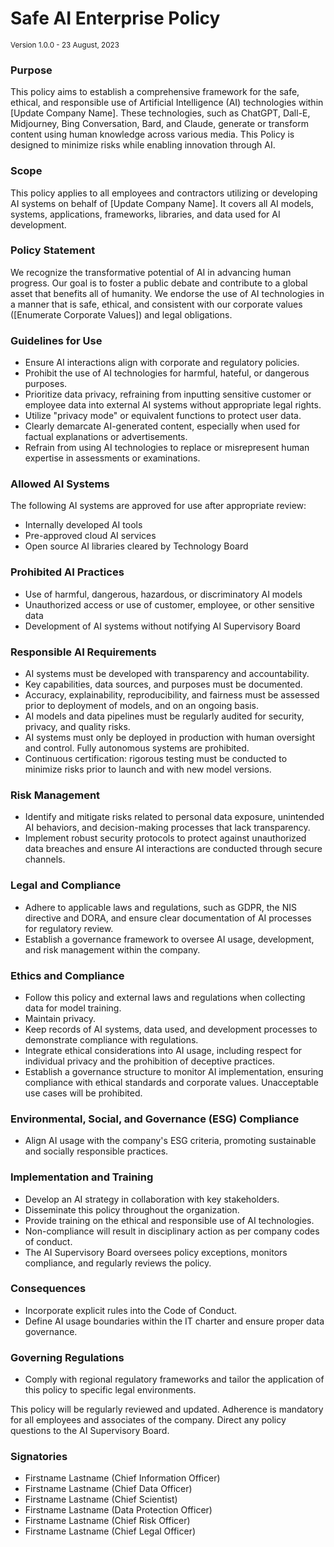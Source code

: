# Safe AI Enterprise Policy
<small>Version 1.0.0 - 23 August, 2023</small>

### Purpose
This policy aims to establish a comprehensive framework for the safe, ethical, and responsible use of Artificial Intelligence (AI) technologies within [Update Company Name]. These technologies, such as ChatGPT, Dall-E, Midjourney, Bing Conversation, Bard, and Claude, generate or transform content using human knowledge across various media. This Policy is designed to minimize risks while enabling innovation through AI.

### Scope
This policy applies to all employees and contractors utilizing or developing AI systems on behalf of [Update Company Name]. It covers all AI models, systems, applications, frameworks, libraries, and data used for AI development.

### Policy Statement
We recognize the transformative potential of AI in advancing human progress. Our goal is to foster a public debate and contribute to a global asset that benefits all of humanity. We endorse the use of AI technologies in a manner that is safe, ethical, and consistent with our corporate values ([Enumerate Corporate Values]) and legal obligations.

### Guidelines for Use
- Ensure AI interactions align with corporate and regulatory policies.
- Prohibit the use of AI technologies for harmful, hateful, or dangerous purposes.
- Prioritize data privacy, refraining from inputting sensitive customer or employee data into external AI systems without appropriate legal rights.
- Utilize "privacy mode" or equivalent functions to protect user data.
- Clearly demarcate AI-generated content, especially when used for factual explanations or advertisements.
- Refrain from using AI technologies to replace or misrepresent human expertise in assessments or examinations.

### Allowed AI Systems
The following AI systems are approved for use after appropriate review:
- Internally developed AI tools
- Pre-approved cloud AI services
- Open source AI libraries cleared by Technology Board

### Prohibited AI Practices
- Use of harmful, dangerous, hazardous, or discriminatory AI models
- Unauthorized access or use of customer, employee, or other sensitive data
- Development of AI systems without notifying AI Supervisory Board

### Responsible AI Requirements
- AI systems must be developed with transparency and accountability.
- Key capabilities, data sources, and purposes must be documented.
- Accuracy, explainability, reproducibility, and fairness must be assessed prior to deployment of models, and on an ongoing basis.
- AI models and data pipelines must be regularly audited for security, privacy, and quality risks.
- AI systems must only be deployed in production with human oversight and control. Fully autonomous systems are prohibited.
- Continuous certification: rigorous testing must be conducted to minimize risks prior to launch and with new model versions.

### Risk Management
- Identify and mitigate risks related to personal data exposure, unintended AI behaviors, and decision-making processes that lack transparency.
- Implement robust security protocols to protect against unauthorized data breaches and ensure AI interactions are conducted through secure channels.

### Legal and Compliance
- Adhere to applicable laws and regulations, such as GDPR, the NIS directive and DORA, and ensure clear documentation of AI processes for regulatory review.
- Establish a governance framework to oversee AI usage, development, and risk management within the company.

### Ethics and Compliance
- Follow this policy and external laws and regulations when collecting data for model training.
- Maintain privacy.
- Keep records of AI systems, data used, and development processes to demonstrate compliance with regulations.
- Integrate ethical considerations into AI usage, including respect for individual privacy and the prohibition of deceptive practices.
- Establish a governance structure to monitor AI implementation, ensuring compliance with ethical standards and corporate values. Unacceptable use cases will be prohibited.

### Environmental, Social, and Governance (ESG) Compliance
- Align AI usage with the company's ESG criteria, promoting sustainable and socially responsible practices.

### Implementation and Training
- Develop an AI strategy in collaboration with key stakeholders.
- Disseminate this policy throughout the organization.
- Provide training on the ethical and responsible use of AI technologies.
- Non-compliance will result in disciplinary action as per company codes of conduct.
- The AI Supervisory Board oversees policy exceptions, monitors compliance, and regularly reviews the policy.

### Consequences
- Incorporate explicit rules into the Code of Conduct.
- Define AI usage boundaries within the IT charter and ensure proper data governance.

### Governing Regulations
- Comply with regional regulatory frameworks and tailor the application of this policy to specific legal environments.

This policy will be regularly reviewed and updated. Adherence is mandatory for all employees and associates of the company. Direct any policy questions to the AI Supervisory Board.

### Signatories
- Firstname Lastname (Chief Information Officer)
- Firstname Lastname (Chief Data Officer)
- Firstname Lastname (Chief Scientist)
- Firstname Lastname (Data Protection Officer)
- Firstname Lastname (Chief Risk Officer)
- Firstname Lastname (Chief Legal Officer)